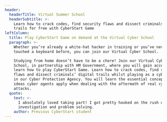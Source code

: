 ```yaml
---
header:
  headerTitle: Virtual Summer School
  headerSubtitle: >-
    Learn how to crack codes, find security flaws and dissect criminals digital
    trails for free with CyberStart Game
leftColumn:
  title: Play CyberStart Game on demand at the Virtual Cyber School
  paragraph: >-
    Whether you’re already a white-hat hacker in training or you’ve never
    touched a keyboard before, you can join our Virtual Cyber School. 

    Studying from home doesn’t have to be a chore! Join our Virtual Cyber
    School, in partnership with HM Government, where you will gain access to and
    learn how to play CyberStart Game. Learn how to crack codes, find security
    flaws and dissect criminals’ digital trails whilst playing as a cyber agent
    in our Cyber Protection Agency. You will learn the essential concepts and
    ideas cyber agents apply when dealing with the aftermath of real cyber
    attacks.
  quote:
    text: >-
      I absolutely loved taking part! I got pretty hooked on the rush of
      investigation and problem solving.
    author: Previous CyberStart student
---
```

